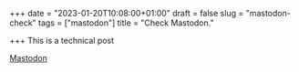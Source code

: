 +++
date = "2023-01-20T10:08:00+01:00"
draft = false
slug = "mastodon-check"
tags = ["mastodon"]
title = "Check Mastodon."

+++
This is a technical post

<a rel="me" href="https://infosec.exchange/@vjeantet">Mastodon</a>